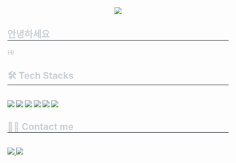 <div align= "center">
  <img src="https://capsule-render.vercel.app/api?type=waving&color=gradient&height=180&text=YouHan-Ahn&animation=fadeIn&fontColor=ffffff&fontSize=60" />
</div>

<div style="text-align: left;"> 
  <h2 style="border-bottom: 1px solid #21262d; color: #c9d1d9;"> 안녕하세요 </h2>  
  <div style="font-weight: 700; font-size: 15px; text-align: left; color: #c9d1d9;"> Hi </div> 
</div>

<div style="text-align: left;">
  <h2 style="border-bottom: 1px solid #21262d; color: #c9d1d9;"> 🛠️ Tech Stacks </h2> <br> 
  <div style="margin: ; text-align: left;" "text-align: left;"> 
    <img src="https://img.shields.io/badge/C-A8B9CC?style=for-the-badge&logo=C&logoColor=white">
    <img src="https://img.shields.io/badge/C++-00599C?style=for-the-badge&logo=C%2B%2B&logoColor=white">
    <img src="https://img.shields.io/badge/Java-007396?style=for-the-badge&logo=Java&logoColor=white">
    <img src="https://img.shields.io/badge/Python-3776AB?style=for-the-badge&logo=Python&logoColor=white">
    <img src="https://img.shields.io/badge/Verilog-8E8D8D?style=for-the-badge&logo=verilog&logoColor=white">
    <img src="https://img.shields.io/badge/SystemVerilog-5A5A5A?style=for-the-badge&logo=systemverilog&logoColor=white">
  </div>
</div>

<div style="text-align: left;">
  <h2 style="border-bottom: 1px solid #21262d; color: #c9d1d9;"> 🧑‍💻 Contact me </h2> <br> 
  <div style="text-align: left;"> 
    <a href=> <img src="https://img.shields.io/badge/Instagram-E4405F?style=for-the-badge&logo=Instagram&logoColor=white&link="> </a>
    <a href=mailto:essbox01stu@gmail.com> <img src="https://img.shields.io/badge/Gmail-EA4335?style=for-the-badge&logo=Gmail&logoColor=white&link=mailto:essbox01stu@gmail.com"> </a>
  </div>  <br> 
  <div style="text-align: left;"> </div> 
</div>
